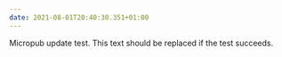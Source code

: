 ```yaml
---
date: 2021-08-01T20:40:30.351+01:00
---
```

Micropub update test. This text should be replaced if the test succeeds.

